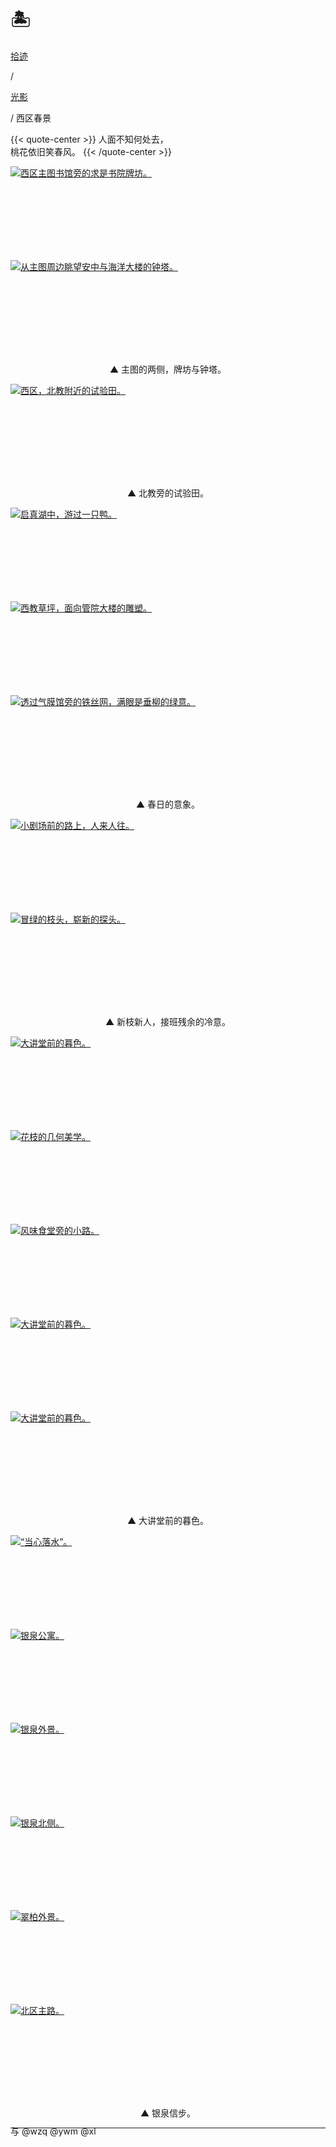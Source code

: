 # 🏝️


<div class="nav-tab">
  <a href="../../../cages"><p class="not">拾迹</p></a><p class="not">/</p>
  <a href="../"><p class="not">光影</p></a>
  <p class="now">/&nbsp;西区春景</p>
</div>

{{< quote-center >}}
人面不知何处去，<br>
桃花依旧笑春风。
{{< /quote-center >}}

<div class="group-picture">
  <div class="group-picture-cover">
    <a class="lightgallery" href="https://z1.ax1x.com/2023/11/10/pi3oeIJ.jpg" title="西区主图书馆旁的求是书院牌坊。" data-thumbnail="https://z1.ax1x.com/2023/11/10/pi3oeIJ.jpg">
    <img loading="lazy" src="https://z1.ax1x.com/2023/11/10/pi3oeIJ.jpg" sizes="auto" alt="西区主图书馆旁的求是书院牌坊。"></a>
  </div>
  <div class="group-picture-cover">
    <a class="lightgallery" href="https://z1.ax1x.com/2023/11/10/pi3oZa4.jpg" title="从主图周边眺望安中与海洋大楼的钟塔。" data-thumbnail="https://z1.ax1x.com/2023/11/10/pi3oZa4.jpg">
    <img loading="lazy" src="https://z1.ax1x.com/2023/11/10/pi3oZa4.jpg" sizes="auto" alt="从主图周边眺望安中与海洋大楼的钟塔。"></a>
  </div>
</div>

<p class="img-desc" style="text-align: center">▲ 主图的两侧，牌坊与钟塔。</p>

<div class="group-picture">
  <div class="group1-picture-cover">
    <a class="lightgallery" href="https://z1.ax1x.com/2023/11/10/pi3oFMV.jpg" title="西区，北教附近的试验田。" data-thumbnail="https://z1.ax1x.com/2023/11/10/pi3oFMV.jpg">
    <img loading="lazy" src="https://z1.ax1x.com/2023/11/10/pi3oFMV.jpg" sizes="auto" alt="西区，北教附近的试验田。"></a>
  </div>
</div>

<p class="img-desc" style="text-align: center">▲ 北教旁的试验田。</p>

<div class="group-picture">
  <div class="group3-picture-cover">
    <a class="lightgallery" href="https://z1.ax1x.com/2023/11/10/pi3oPx0.jpg" title="启真湖中，游过一只鸭。" data-thumbnail="https://z1.ax1x.com/2023/11/10/pi3oPx0.jpg">
    <img loading="lazy" src="https://z1.ax1x.com/2023/11/10/pi3oPx0.jpg" sizes="auto" alt="启真湖中，游过一只鸭。"></a>
  </div>
  <div class="group3-picture-cover">
    <a class="lightgallery" href="https://z1.ax1x.com/2023/11/10/pi3oC2q.jpg" title="西教草坪，面向管院大楼的雕塑。" data-thumbnail="https://z1.ax1x.com/2023/11/10/pi3oC2q.jpg">
    <img loading="lazy" src="https://z1.ax1x.com/2023/11/10/pi3oC2q.jpg" sizes="auto" alt="西教草坪，面向管院大楼的雕塑。"></a>
  </div>
  <div class="group3-picture-cover">
    <a class="lightgallery" href="https://z1.ax1x.com/2023/11/10/pi3oVZF.jpg" title="透过气膜馆旁的铁丝网，满眼是垂柳的绿意。" data-thumbnail="https://z1.ax1x.com/2023/11/10/pi3oVZF.jpg">
    <img loading="lazy" src="https://z1.ax1x.com/2023/11/10/pi3oVZF.jpg" sizes="auto" alt="透过气膜馆旁的铁丝网，满眼是垂柳的绿意。"></a>
  </div>
</div>

<p class="img-desc" style="text-align: center">▲ 春日的意象。</p>

<div class="group-picture">
  <div class="group-picture-cover">
    <a class="lightgallery" href="https://z1.ax1x.com/2023/11/10/pi3okrT.jpg" title="小剧场前的路上，人来人往。" data-thumbnail="https://z1.ax1x.com/2023/11/10/pi3okrT.jpg">
    <img loading="lazy" src="https://z1.ax1x.com/2023/11/10/pi3okrT.jpg" sizes="auto" alt="小剧场前的路上，人来人往。"></a>
  </div>
  <div class="group-picture-cover">
    <a class="lightgallery" href="https://z1.ax1x.com/2023/11/10/pi3oAqU.jpg" title="冒绿的枝头，崭新的探头。" data-thumbnail="https://z1.ax1x.com/2023/11/10/pi3oAqU.jpg">
    <img loading="lazy" src="https://z1.ax1x.com/2023/11/10/pi3oAqU.jpg" sizes="auto" alt="冒绿的枝头，崭新的探头。"></a>
  </div>
</div>

<p class="img-desc" style="text-align: center">▲ 新枝新人，接班残余的冷意。</p>

<div class="group-picture">
  <div class="group3-picture-cover">
    <a class="lightgallery" href="https://pic.imgdb.cn/item/654e2ef3c458853aef8df312.webp" title="大讲堂前的暮色。" data-thumbnail="https://pic.imgdb.cn/item/654e2ef3c458853aef8df312.webp">
    <img loading="lazy" src="https://pic.imgdb.cn/item/654e2ef3c458853aef8df312.webp" sizes="auto" alt="大讲堂前的暮色。"></a>
  </div>
  <div class="group3-picture-cover">
    <a class="lightgallery" href="https://pic.imgdb.cn/item/654e2ef4c458853aef8dfabd.webp" title="花枝的几何美学。" data-thumbnail="https://pic.imgdb.cn/item/654e2ef4c458853aef8dfabd.webp">
    <img loading="lazy" src="https://pic.imgdb.cn/item/654e2ef4c458853aef8dfabd.webp" sizes="auto" alt="花枝的几何美学。"></a>
  </div>
  <div class="group3-picture-cover">
    <a class="lightgallery" href="https://pic.imgdb.cn/item/654e2effc458853aef8e2f1f.webp" title="风味食堂旁的小路。" data-thumbnail="https://pic.imgdb.cn/item/654e2effc458853aef8e2f1f.webp">
    <img loading="lazy" src="https://pic.imgdb.cn/item/654e2effc458853aef8e2f1f.webp" sizes="auto" alt="风味食堂旁的小路。"></a>
  </div>
</div>

<div class="group-picture">
  <div class="group-picture-cover">
    <a class="lightgallery" href="https://pic.imgdb.cn/item/654e2f02c458853aef8e39c0.webp" title="大讲堂前的暮色。" data-thumbnail="https://pic.imgdb.cn/item/654e2f02c458853aef8e39c0.webp">
    <img loading="lazy" src="https://pic.imgdb.cn/item/654e2f02c458853aef8e39c0.webp" sizes="auto" alt="大讲堂前的暮色。"></a>
  </div>
  <div class="group-picture-cover">
    <a class="lightgallery" href="https://pic.imgdb.cn/item/654e2f05c458853aef8e47f7.webp" title="大讲堂前的暮色。" data-thumbnail="https://pic.imgdb.cn/item/654e2f05c458853aef8e47f7.webp">
    <img loading="lazy" src="https://pic.imgdb.cn/item/654e2f05c458853aef8e47f7.webp" sizes="auto" alt="大讲堂前的暮色。"></a>
  </div>
</div>

<p class="img-desc" style="text-align: center">▲ 大讲堂前的暮色。</p>

<div class="group-picture">
  <div class="group3-picture-cover">
    <a class="lightgallery" href="https://pic.imgdb.cn/item/6559a3c0c458853aeff9d4e3.jpg" title="“当心落水”。" data-thumbnail="https://pic.imgdb.cn/item/6559a3c0c458853aeff9d4e3.jpg">
    <img loading="lazy" src="https://pic.imgdb.cn/item/6559a3c0c458853aeff9d4e3.jpg" sizes="auto" alt="“当心落水”。"></a>
  </div>
  <div class="group3-picture-cover">
    <a class="lightgallery" href="https://pic.imgdb.cn/item/6559a3f8c458853aeffa9d20.jpg" title="银泉公寓。" data-thumbnail="https://pic.imgdb.cn/item/6559a3f8c458853aeffa9d20.jpg">
    <img loading="lazy" src="https://pic.imgdb.cn/item/6559a3f8c458853aeffa9d20.jpg" sizes="auto" alt="银泉公寓。"></a>
  </div>
  <div class="group3-picture-cover">
    <a class="lightgallery" href="https://pic.imgdb.cn/item/6559a3c0c458853aeff9d67a.jpg" title="银泉外景。" data-thumbnail="https://pic.imgdb.cn/item/6559a3c0c458853aeff9d67a.jpg">
    <img loading="lazy" src="https://pic.imgdb.cn/item/6559a3c0c458853aeff9d67a.jpg" sizes="auto" alt="银泉外景。"></a>
  </div>
</div>

<div class="group-picture">
  <div class="group3-picture-cover">
    <a class="lightgallery" href="https://pic.imgdb.cn/item/6559a3bdc458853aeff9cc3d.jpg" title="银泉北侧。" data-thumbnail="https://pic.imgdb.cn/item/6559a3bdc458853aeff9cc3d.jpg">
    <img loading="lazy" src="https://pic.imgdb.cn/item/6559a3bdc458853aeff9cc3d.jpg" sizes="auto" alt="银泉北侧。"></a>
  </div>
  <div class="group3-picture-cover">
    <a class="lightgallery" href="https://pic.imgdb.cn/item/6559a3bec458853aeff9ce6c.jpg" title="翠柏外景。" data-thumbnail="https://pic.imgdb.cn/item/6559a3bec458853aeff9ce6c.jpg">
    <img loading="lazy" src="https://pic.imgdb.cn/item/6559a3bec458853aeff9ce6c.jpg" sizes="auto" alt="翠柏外景。"></a>
  </div>
  <div class="group3-picture-cover">
    <a class="lightgallery" href="https://pic.imgdb.cn/item/6559a3bec458853aeff9d07e.jpg" title="北区主路。" data-thumbnail="https://pic.imgdb.cn/item/6559a3bec458853aeff9d07e.jpg">
    <img loading="lazy" src="https://pic.imgdb.cn/item/6559a3bec458853aeff9d07e.jpg" sizes="auto" alt="北区主路。"></a>
  </div>
</div>


<p class="img-desc" style="text-align: center">▲ 银泉信步。</p>

---

<p class="img-desc" style="text-align: left; margin-top: -20px;">与 @wzq @ywm @xl</p>
